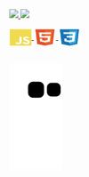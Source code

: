 
 <div style=background-color: black>
   <a href="https://github.com/Alexpgon">
   <img height="180em" src="https://github-readme-stats.vercel.app/api?username=Alexpgon&show_icons=true&theme=gothamt&include_all_commits=true&count_private=true"/>
   <img height="180em" src="https://github-readme-stats.vercel.app/api/top-langs/?username=Alexpgon&layout=compact&langs_count=6&theme=tokyonight"/>

</div>
<div style="display: inline_block"><br>
  <img align="center" alt="Js" height="30" width="40" src="https://raw.githubusercontent.com/devicons/devicon/master/icons/javascript/javascript-plain.svg">
  <img align="center" alt="HTML" height="30" width="40" src="https://raw.githubusercontent.com/devicons/devicon/master/icons/html5/html5-original.svg">
  <img align="center" alt="CSS" height="30" width="40" src="https://raw.githubusercontent.com/devicons/devicon/master/icons/css3/css3-original.svg">
</div>
 
 <br>

 
  ![Snake animation](https://github.com/Alexpgon/Alexpgon/blob/output/github-contribution-grid-snake.svg)

</div>
